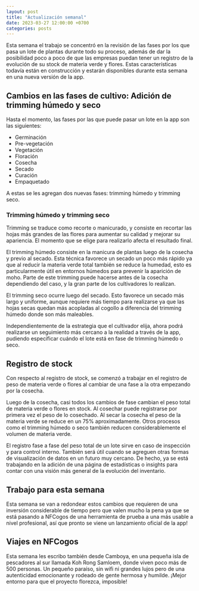 ```yaml
---
layout: post
title: "Actualización semanal"
date: 2023-03-27 12:00:00 +0700
categories: posts
---
```


Esta semana el trabajo se concentró en la revisión de las fases por los que pasa un lote de plantas durante todo su proceso, además de dar la posibilidad poco a poco de que las empresas puedan tener un registro de la evolución de su stock de materia verde y flores. Estas características todavía están en construcción y estarán disponibles durante esta semana en una nueva versión de la app.

## Cambios en las fases de cultivo: Adición de trimming húmedo y seco

Hasta el momento, las fases por las que puede pasar un lote en la app son las siguientes:

- Germinación
- Pre-vegetación
- Vegetación
- Floración
- Cosecha
- Secado
- Curación
- Empaquetado

A estas se les agregan dos nuevas fases: trimming húmedo y trimming seco.

### Trimming húmedo y trimming seco

Trimming se traduce como recorte o manicurado, y consiste en recortar las hojas más grandes de las flores para aumentar su calidad y mejorar su apariencia. El momento que se elige para realizarlo afecta el resultado final.

El trimming húmedo consiste en la manicura de plantas luego de la cosecha y previo al secado. Esta técnica favorece un secado un poco más rápido ya que al reducir la materia verde total también se reduce la humedad, esto es particularmente útil en entornos húmedos para prevenir la aparición de moho. Parte de este trimming puede hacerse antes de la cosecha dependiendo del caso, y la gran parte de los cultivadores lo realizan.

El trimming seco ocurre luego del secado. Esto favorece un secado más largo y uniforme, aunque requiere más tiempo para realizarse ya que las hojas secas quedan más acopladas al cogollo a diferencia del trimming húmedo donde son más maleables.

Independientemente de la estrategia que el cultivador elija, ahora podrá realizarse un seguimiento más cercano a la realidad a través de la app, pudiendo especificar cuándo el lote está en fase de trimming húmedo o seco.

## Registro de stock

Con respecto al registro de stock, se comenzó a trabajar en el registro de peso de materia verde o flores al cambiar de una fase a la otra empezando por la cosecha.

Luego de la cosecha, casi todos los cambios de fase cambian el peso total de materia verde o flores en stock. Al cosechar puede registrarse por primera vez el peso de lo cosechado. Al secar la cosecha el peso de la materia verde se reduce en un 75% aproximadamente. Otros procesos como el trimming húmedo o seco también reducen considerablemente el volumen de materia verde.

El registro fase a fase del peso total de un lote sirve en caso de inspección y para control interno. También será útil cuando se agreguen otras formas de visualización de datos en un futuro muy cercano. De hecho, ya se está trabajando en la adición de una página de estadísticas o insights para contar con una visión más general de la evolución del inventario.

## Trabajo para esta semana

Esta semana se van a redondear estos cambios que requieren de una inversión considerable de tiempo pero que valen mucho la pena ya que se está pasando a NFCogos de una herramienta de prueba a una más usable a nivel profesional, así que pronto se viene un lanzamiento oficial de la app!

## Viajes en NFCogos

Esta semana les escribo también desde Camboya, en una pequeña isla de pescadores al sur llamada Koh Rong Samloem, donde viven poco más de 500 personas. Un pequeño paraíso, sin wifi ni grandes lujos pero de una autenticidad emocionante y rodeado de gente hermosa y humilde. ¡Mejor entorno para que el proyecto florezca, imposible!
